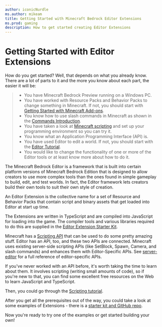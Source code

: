 ```yaml
---
author: iconicNurdle
ms.author: mikeam
title: Getting Started with Minecraft Bedrock Editor Extensions
ms.prod: gaming
description: How to get started creating Editor Extensions
---
```


# Getting Started with Editor Extensions

How do you get started? Well, that depends on what you already know. There are a lot of parts to it and the more you know about each part, the easier it will be:

>- You have Minecraft Bedrock Preview running on a Windows PC.
>- You have worked with Resource Packs and Behavior Packs to change something in Minecraft. If not, you should start with [Getting Started with Minecraft Add-ons](GettingStarted.md).
>- You know how to use slash commands in Minecraft as shown in the [Commands Introduction](CommandsIntroduction.md).
>- You have taken a look at [Minecraft scripting](../Documents/scriptinggettingstarted) and set up your programming environment so you can try it.
>- You know what an Application Programming Interface (API) is.
>- You have used Editor to edit a world. If not, you should start with the [Editor Tutorial](EditorTutorial.md).
>- You would like to change the functionality of one or more of the Editor tools or at least know more about how to do it.

The Minecraft Bedrock Editor is a framework that is built into certain platform versions of Minecraft Bedrock Edition that is designed to allow creators to use more complex tools than the ones found in simple gameplay to build, edit, and test worlds. In fact, the Editor framework lets creators build their own tools to suit their own style of creation.

An Editor Extension is the collective name for a set of Resource and Behavior Packs that contain script and binary assets that get loaded into Editor at start up time.

The Extensions are written in TypeScript and are compiled into JavaScript for loading into the game. The compiler tools and various libraries required to do this are supplied in the [Editor Extension Starter Kit](https://github.com/Mojang/minecraft-editor).

Minecraft has a [Scripting API](../ScriptAPI/) that can be used to do some pretty amazing stuff. Editor has an API, too, and these two APIs are connected. Minecraft uses existing server-side scripting APIs (like SetBlock, Spawn, Camera, and slash commands) and enhances them with Editor-Specific APIs. See [server-editor](../ScriptAPI/minecraft/server-editor/minecraft-server-editor) for a full reference of editor-specific APIs.

If you've never worked with an API before, it's worth taking the time to learn about them. It involves scripting (writing small amounts of code), so if you're new to that, you can find some excellent free resources on the Web to learn JavaScript and TypeScript.

Then, you could go through the [Scripting tutorial](./ScriptingGettingStarted.md).

After you get all the prerequisites out of the way, you could take a look at some examples of Extensions - there is a [starter kit and GitHub repo](https://github.com/mojang/minecraft-editor).

Now you're ready to try one of the examples or get started building your own!
